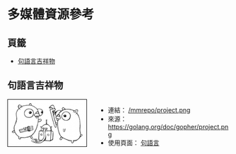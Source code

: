 多媒體資源參考
=======


<style>
    .imgInfo {
        display: block;
        position: relative;
    }
    .imgInfo img {
        max-width: 200px;
        max-height: 200px;
        display: inline-block;
        border: 1px solid #000;
        padding: 3px;
        vertical-align: top;
    }
    .imgInfo ul {
        display: inline-block;
        position: absolute;
        left: 204px;
        right: 0px;
    }
</style>



## 頁籤


* [句語言吉祥物](#句語言吉祥物)



## 句語言吉祥物


<div class="imgInfo">
    <a href="/mmrepo/project.png" target="_blank">
        <img src="/mmrepo/project.png" />
    </a>
    <ul>
        <li>連結：
            <a href="/mmrepo/project.png" target="_blank">/mmrepo/project.png</a>
        </li>
        <li>來源：
            <a href="https://golang.org/doc/gopher/project.png" target="_blank">https://golang.org/doc/gopher/project.png</a>
        </li>
        <li>使用頁面：
            <a href="/content/golang/README.md" target="_blank">句語言</a>
        </li>
    </ul>
</div>

